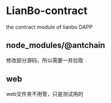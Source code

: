 # LianBo-contract
the contract module of lianbo DAPP

## node_modules/@antchain
修改部分源码，所以需要一并拉取

## web
web文件夹不用管，只是测试用的
